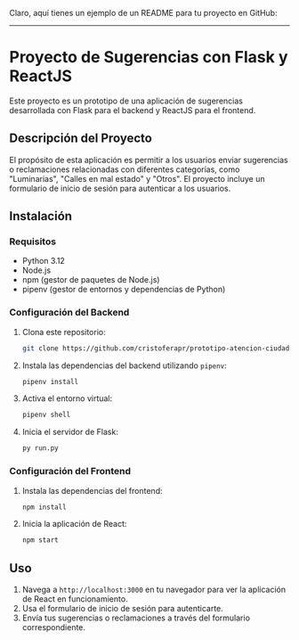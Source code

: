 Claro, aquí tienes un ejemplo de un README para tu proyecto en GitHub:

---

# Proyecto de Sugerencias con Flask y ReactJS

Este proyecto es un prototipo de una aplicación de sugerencias desarrollada con Flask para el backend y ReactJS para el frontend.

## Descripción del Proyecto

El propósito de esta aplicación es permitir a los usuarios enviar sugerencias o reclamaciones relacionadas con diferentes categorías, como "Luminarias", "Calles en mal estado" y "Otros". El proyecto incluye un formulario de inicio de sesión para autenticar a los usuarios.

## Instalación

### Requisitos

- Python 3.12
- Node.js
- npm (gestor de paquetes de Node.js)
- pipenv (gestor de entornos y dependencias de Python)

### Configuración del Backend

1. Clona este repositorio:
   ```bash
   git clone https://github.com/cristoferapr/prototipo-atencion-ciudadana.git
   ```

2. Instala las dependencias del backend utilizando `pipenv`:
   ```bash
   pipenv install
   ```

3. Activa el entorno virtual:
   ```bash
   pipenv shell
   ```

4. Inicia el servidor de Flask:
   ```bash
   py run.py
   ```

### Configuración del Frontend

1. Instala las dependencias del frontend:
   ```bash
   npm install
   ```

2. Inicia la aplicación de React:
   ```bash
   npm start
   ```

## Uso

1. Navega a `http://localhost:3000` en tu navegador para ver la aplicación de React en funcionamiento.
2. Usa el formulario de inicio de sesión para autenticarte.
3. Envía tus sugerencias o reclamaciones a través del formulario correspondiente.
